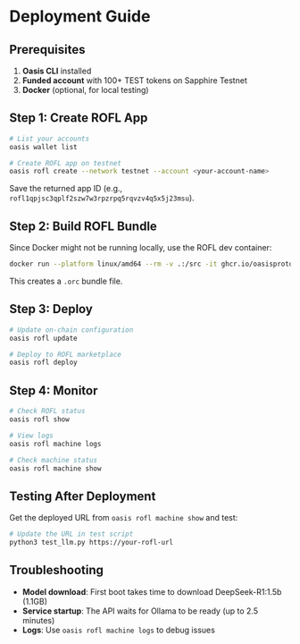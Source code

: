 # Deployment Guide

## Prerequisites

1. **Oasis CLI** installed
2. **Funded account** with 100+ TEST tokens on Sapphire Testnet
3. **Docker** (optional, for local testing)

## Step 1: Create ROFL App

```bash
# List your accounts
oasis wallet list

# Create ROFL app on testnet
oasis rofl create --network testnet --account <your-account-name>
```

Save the returned app ID (e.g., `rofl1qpjsc3qplf2szw7w3rpzrpq5rqvzv4q5x5j23msu`).

## Step 2: Build ROFL Bundle

Since Docker might not be running locally, use the ROFL dev container:

```bash
docker run --platform linux/amd64 --rm -v .:/src -it ghcr.io/oasisprotocol/rofl-dev:main oasis rofl build
```

This creates a `.orc` bundle file.

## Step 3: Deploy

```bash
# Update on-chain configuration
oasis rofl update

# Deploy to ROFL marketplace
oasis rofl deploy
```

## Step 4: Monitor

```bash
# Check ROFL status
oasis rofl show

# View logs
oasis rofl machine logs

# Check machine status
oasis rofl machine show
```

## Testing After Deployment

Get the deployed URL from `oasis rofl machine show` and test:

```bash
# Update the URL in test script
python3 test_llm.py https://your-rofl-url
```

## Troubleshooting

- **Model download**: First boot takes time to download DeepSeek-R1:1.5b (1.1GB)
- **Service startup**: The API waits for Ollama to be ready (up to 2.5 minutes)
- **Logs**: Use `oasis rofl machine logs` to debug issues
